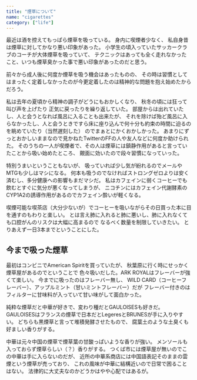 ```yaml
---
title: "煙草について"
name: "cigarettes"
category: ["life"]
---
```


最近は酒を控えてもっぱら煙草を吸っている。
身内に喫煙者少なく、
私自身昔は煙草に対してかなり悪い印象があった。
小学生の頃入っていたサッカークラブのコーチが大体煙草を吸っていて、
テクニックはあっても全く走れなかったこと、いつも煙草臭かった事で悪い印象があったのだと思う。

前々から成人後に何度か煙草を吸う機会はあったものの、
その時は習慣としてはまったく定着しなかったのが今更定着したのは精神的な問題を抱え始めたからだろう。

私は去年の夏頃から精神の調子がどうにもおかしくなり、
秋冬の頃には狂って叫び声を上げたり
正気に戻ったりを繰り返していた。
部屋からは出れていたし、人と会うとなれば風呂に入ることも出来たが、
それを除けば殆ど風呂に入らなかったし、人と会うときですら床に座り込んで何十分も約束の時間に迫るのを眺めていたり（当然遅刻した）
のでまぁとにかくおかしかった。
あまりにずっとおかしいままなので見かねたTwitterのFFの人や友人などに何度か助けられた。
そのうちの一人が喫煙者で、その人は煙草には鎮静作用があると言っていたことから吸い始めたところ、
覿面に効いたので段々習慣になっていった。

特別うまいということもないが、
吸っていれば少し気が紛れるのでメールやMTGも少しはマシになる。
何本も吸うのでなければストロングゼロよりは安く済むし、多分健康への影響もまだマシだ。
私はカフェインに弱くコーヒーでも飲むとすぐに気分が悪くなってしまうが、
ニコチンにはカフェイン代謝酵素のCYP1A2の誘導作用があるのでカフェイン酔いが軽くなる。

喫煙可能な喫茶店（大分少ないが）でコーヒーを吸いながらその日買った本に目を通すのもわりと楽しい。
とは言え肺に入れると肺に悪いし、肺に入れなくても口腔がんのリスクは大幅に高まるので
なるべく数量を制限していきたい。
とりあえず一日3本までということにした。

## 今まで吸った煙草

最初はコンビニでAmerican Spiritを買っていたが、
秋葉原に行く時にせっかく煙草屋があるのでということで
色々吸いだした。ARK ROYALはフレーバーが強くて楽しい。
今までに吸ったのはフレーバー無し、
WILD CARD（コーヒーフレーバー）、アップルミント（甘いミントフレーバー）だが
フレーバー付きのはフィルターに甘味料が入っていて甘い味がして面白かった。

純粋な煙草だと中華が好きで、変わり種だとGAULOISESも好きだ。
GAULOISESはフランスの煙草で日本だとLegeresとBRUNESが手に入りやすい。
どちらも黒煙草と言って堆積発酵させたもので、
腐葉土のような土臭くも好ましい香りがする。

中華は元々中国の煙草で煙草葉の甘酸っぱいような香りが強い。
メンソールも入っておらず煙草らしい（？）香りがする。
つくば市には煙草屋が無いのでこの中華は手に入らないのだが、
近所の中華系商店には中国語表記そのままの雲煙という煙草が売っており、
これの風味が中華に結構近いので日常で困ることはない。
法律的に大丈夫なのかどうかはやや心配ではあるが。
